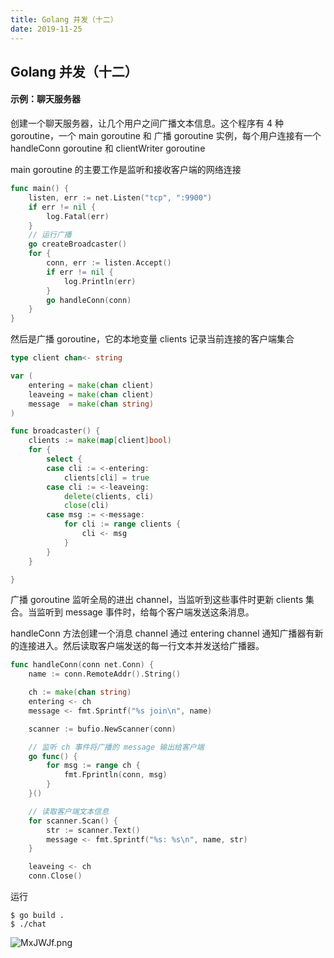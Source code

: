 ```yaml
---
title: Golang 并发（十二）
date: 2019-11-25
---
```



## Golang 并发（十二）



#### 示例：聊天服务器

创建一个聊天服务器，让几个用户之间广播文本信息。这个程序有 4 种 goroutine，一个 main goroutine 和 广播 goroutine 实例，每个用户连接有一个 handleConn goroutine 和 clientWriter goroutine

main goroutine 的主要工作是监听和接收客户端的网络连接

```go
func main() {
	listen, err := net.Listen("tcp", ":9900")
	if err != nil {
		log.Fatal(err)
	}
	// 运行广播
	go createBroadcaster()
	for {
		conn, err := listen.Accept()
		if err != nil {
			log.Println(err)
		}
		go handleConn(conn)
	}
}
```

然后是广播 goroutine，它的本地变量 clients 记录当前连接的客户端集合

```go
type client chan<- string

var (
	entering = make(chan client)
	leaveing = make(chan client)
	message  = make(chan string)
)

func broadcaster() {
	clients := make(map[client]bool)
	for {
		select {
		case cli := <-entering:
			clients[cli] = true
		case cli := <-leaveing:
			delete(clients, cli)
			close(cli)
		case msg := <-message:
			for cli := range clients {
				cli <- msg
			}
		}
	}

}
```

广播 goroutine 监听全局的进出 channel，当监听到这些事件时更新 clients 集合。当监听到 message 事件时，给每个客户端发送这条消息。

handleConn 方法创建一个消息 channel 通过 entering channel 通知广播器有新的连接进入。然后读取客户端发送的每一行文本并发送给广播器。
```go
func handleConn(conn net.Conn) {
	name := conn.RemoteAddr().String()

	ch := make(chan string)
	entering <- ch
	message <- fmt.Sprintf("%s join\n", name)

	scanner := bufio.NewScanner(conn)

	// 监听 ch 事件将广播的 message 输出给客户端
	go func() {
		for msg := range ch {
			fmt.Fprintln(conn, msg)
		}
	}()

	// 读取客户端文本信息
	for scanner.Scan() {
		str := scanner.Text()
		message <- fmt.Sprintf("%s: %s\n", name, str)
	}

	leaveing <- ch
	conn.Close()
```

运行
```shell
$ go build .
$ ./chat
```

![MxJWJf.png](https://s2.ax1x.com/2019/11/26/MxJWJf.png)